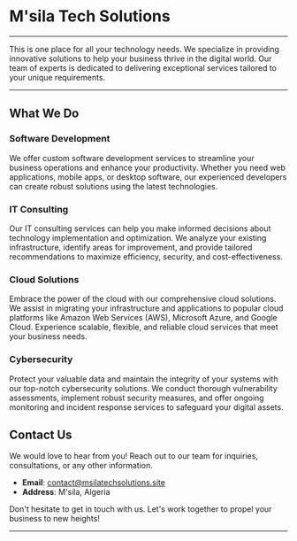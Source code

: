 # M'sila Tech Solutions

---

This is one place for all your technology needs. We specialize in providing innovative solutions to help your business thrive in the digital world. Our team of experts is dedicated to delivering exceptional services tailored to your unique requirements.  

---

## What We Do

### Software Development

We offer custom software development services to streamline your business operations and enhance your productivity. Whether you need web applications, mobile apps, or desktop software, our experienced developers can create robust solutions using the latest technologies.

### IT Consulting

Our IT consulting services can help you make informed decisions about technology implementation and optimization. We analyze your existing infrastructure, identify areas for improvement, and provide tailored recommendations to maximize efficiency, security, and cost-effectiveness.

### Cloud Solutions

Embrace the power of the cloud with our comprehensive cloud solutions. We assist in migrating your infrastructure and applications to popular cloud platforms like Amazon Web Services (AWS), Microsoft Azure, and Google Cloud. Experience scalable, flexible, and reliable cloud services that meet your business needs.

### Cybersecurity

Protect your valuable data and maintain the integrity of your systems with our top-notch cybersecurity solutions. We conduct thorough vulnerability assessments, implement robust security measures, and offer ongoing monitoring and incident response services to safeguard your digital assets.

## Contact Us

We would love to hear from you! Reach out to our team for inquiries, consultations, or any other information.

- **Email**: contact@msilatechsolutions.site
- **Address**: M'sila, Algeria

Don't hesitate to get in touch with us. Let's work together to propel your business to new heights!

---

